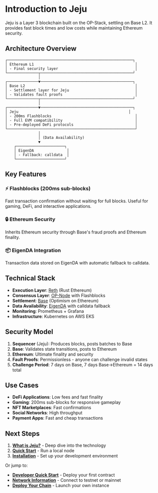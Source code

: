# Introduction to Jeju

Jeju is a Layer 3 blockchain built on the OP-Stack, settling on Base L2. It provides fast block times and low costs while maintaining Ethereum security.

## Architecture Overview

```
┌─────────────────────────────────────────────────────────┐
│ Ethereum L1                                              │
│ - Final security layer                                   │
└──────────────┬──────────────────────────────────────────┘
               │
┌──────────────▼──────────────────────────────────────────┐
│ Base L2                                                  │
│ - Settlement layer for Jeju                              │
│ - Validates fault proofs                                 │
└──────────────┬──────────────────────────────────────────┘
               │
┌──────────────▼──────────────────────────────────────────┐
│ Jeju                                                  │
│ - 200ms Flashblocks                                      │
│ - Full EVM compatibility                                 │
│ - Pre-deployed DeFi protocols                            │
└──────────────────────────────────────────────────────────┘
               │
               │ (Data Availability)
               ▼
    ┌──────────────────────┐
    │ EigenDA               │
    │ - Fallback: calldata  │
    └──────────────────────┘
```

## Key Features

### ⚡ Flashblocks (200ms sub-blocks)
Fast transaction confirmation without waiting for full blocks. Useful for gaming, DeFi, and interactive applications.

### 🔒 Ethereum Security
Inherits Ethereum security through Base's fraud proofs and Ethereum finality.

### 📦 EigenDA Integration
Transaction data stored on EigenDA with automatic fallback to calldata.

## Technical Stack

- **Execution Layer**: [Reth](https://github.com/paradigmxyz/reth) (Rust Ethereum)
- **Consensus Layer**: [OP-Node](https://github.com/ethereum-optimism/optimism) with Flashblocks
- **Settlement**: [Base](https://base.org) (Optimism on Ethereum)
- **Data Availability**: [EigenDA](https://www.eigenlayer.xyz/eigenda) with calldata fallback
- **Monitoring**: Prometheus + Grafana
- **Infrastructure**: Kubernetes on AWS EKS

## Security Model

1. **Sequencer** (Jeju): Produces blocks, posts batches to Base
2. **Base**: Validates state transitions, posts to Ethereum
3. **Ethereum**: Ultimate finality and security
4. **Fault Proofs**: Permissionless - anyone can challenge invalid states
5. **Challenge Period**: 7 days on Base, 7 days Base→Ethereum = 14 days total

## Use Cases

- **DeFi Applications**: Low fees and fast finality
- **Gaming**: 200ms sub-blocks for responsive gameplay
- **NFT Marketplaces**: Fast confirmations
- **Social Networks**: High throughput
- **Payment Apps**: Fast and cheap transactions

## Next Steps

1. [**What is Jeju?**](./what-is-jeju) - Deep dive into the technology
2. [**Quick Start**](./quick-start) - Run a local node
3. [**Installation**](./installation) - Set up your development environment

Or jump to:
- [**Developer Quick Start**](/developers/quick-start) - Deploy your first contract
- [**Network Information**](/network/testnet) - Connect to testnet or mainnet
- [**Deploy Your Chain**](/deployment/overview) - Launch your own instance
